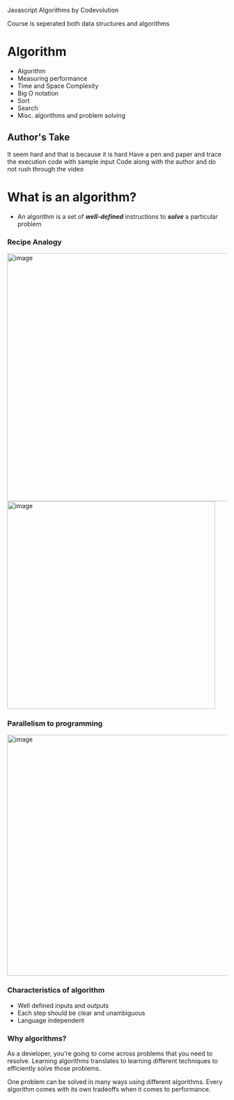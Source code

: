 Javascript Algorithms by Codevolution

Course is seperated both data structures and algorithms

# Algorithm

- Algorithm
- Measuring performance
- Time and Space Complexity
- Big O notation
- Sort
- Search
- Misc. algorithms and problem solving

## Author's Take
It seem hard and that is because it is hard
Have a pen and paper and trace the execution code with sample input
Code along with the author and do not rush through the video

# What is an algorithm?

- An algorithm is a set of ***well-defined*** instructions to ***solve*** a particular problem

### Recipe Analogy

<img width="569" alt="image" src="https://github.com/jdbbdj/eevee/assets/75722677/ef0f56e3-acbb-4f96-afb9-e4f4f31e6efe">

<img width="477" alt="image" src="https://github.com/jdbbdj/eevee/assets/75722677/9b43797e-a060-4552-9a50-2c54fd2c83b2">

### Parallelism to programming
<img width="553" alt="image" src="https://github.com/jdbbdj/eevee/assets/75722677/97b30aca-f8ef-4568-aa88-6254fd1f2b6b">

### Characteristics of algorithm
- Well defined inputs and outputs
- Each step should be clear and unambiguous
- Language independent

### Why algorithms?

As a developer, you're going to come across problems that you need to resolve. Learning algorithms translates to learning different techniques to efficiently solve those problems.

One problem can be solved in many ways using different algorithms. Every algorithm comes with its own tradeoffs when it comes to performance.






